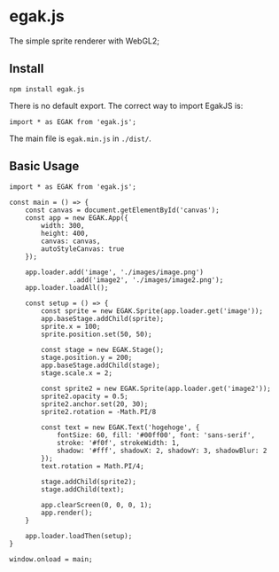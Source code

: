 # egak.js
The simple sprite renderer with WebGL2;

## Install
    npm install egak.js

There is no default export. The correct way to import EgakJS is:

    import * as EGAK from 'egak.js';

The main file is `egak.min.js` in `./dist/`.

## Basic Usage

    import * as EGAK from 'egak.js';
    
    const main = () => {
        const canvas = document.getElementById('canvas');
        const app = new EGAK.App({
            width: 300,
            height: 400,
            canvas: canvas,
            autoStyleCanvas: true
        });
        
        app.loader.add('image', './images/image.png')
                    .add('image2', './images/image2.png');
        app.loader.loadAll();
        
        const setup = () => {
            const sprite = new EGAK.Sprite(app.loader.get('image'));
            app.baseStage.addChild(sprite);
            sprite.x = 100;
            sprite.position.set(50, 50);

            const stage = new EGAK.Stage();
            stage.position.y = 200;
            app.baseStage.addChild(stage);
            stage.scale.x = 2;

            const sprite2 = new EGAK.Sprite(app.loader.get('image2'));
            sprite2.opacity = 0.5;
            sprite2.anchor.set(20, 30);
            sprite2.rotation = -Math.PI/8

            const text = new EGAK.Text('hogehoge', {
                fontSize: 60, fill: '#00ff00', font: 'sans-serif',
                stroke: '#f0f', strokeWidth: 1,
                shadow: '#fff', shadowX: 2, shadowY: 3, shadowBlur: 2
            });
            text.rotation = Math.PI/4;

            stage.addChild(sprite2);
            stage.addChild(text);

            app.clearScreen(0, 0, 0, 1);
            app.render();
        }
        
        app.loader.loadThen(setup);
    }

    window.onload = main;
